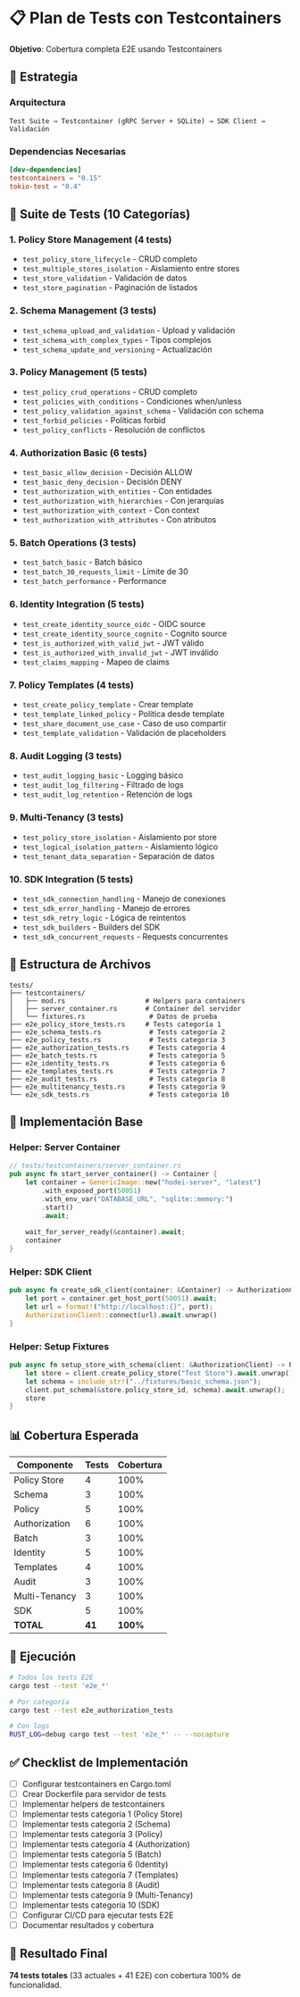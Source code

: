 # 📋 Plan de Tests con Testcontainers

**Objetivo**: Cobertura completa E2E usando Testcontainers

## 🎯 Estrategia

### Arquitectura
```
Test Suite → Testcontainer (gRPC Server + SQLite) → SDK Client → Validación
```

### Dependencias Necesarias
```toml
[dev-dependencies]
testcontainers = "0.15"
tokio-test = "0.4"
```

## 🧪 Suite de Tests (10 Categorías)

### 1. Policy Store Management (4 tests)
- `test_policy_store_lifecycle` - CRUD completo
- `test_multiple_stores_isolation` - Aislamiento entre stores
- `test_store_validation` - Validación de datos
- `test_store_pagination` - Paginación de listados

### 2. Schema Management (3 tests)
- `test_schema_upload_and_validation` - Upload y validación
- `test_schema_with_complex_types` - Tipos complejos
- `test_schema_update_and_versioning` - Actualización

### 3. Policy Management (5 tests)
- `test_policy_crud_operations` - CRUD completo
- `test_policies_with_conditions` - Condiciones when/unless
- `test_policy_validation_against_schema` - Validación con schema
- `test_forbid_policies` - Políticas forbid
- `test_policy_conflicts` - Resolución de conflictos

### 4. Authorization Basic (6 tests)
- `test_basic_allow_decision` - Decisión ALLOW
- `test_basic_deny_decision` - Decisión DENY
- `test_authorization_with_entities` - Con entidades
- `test_authorization_with_hierarchies` - Con jerarquías
- `test_authorization_with_context` - Con context
- `test_authorization_with_attributes` - Con atributos

### 5. Batch Operations (3 tests)
- `test_batch_basic` - Batch básico
- `test_batch_30_requests_limit` - Límite de 30
- `test_batch_performance` - Performance

### 6. Identity Integration (5 tests)
- `test_create_identity_source_oidc` - OIDC source
- `test_create_identity_source_cognito` - Cognito source
- `test_is_authorized_with_valid_jwt` - JWT válido
- `test_is_authorized_with_invalid_jwt` - JWT inválido
- `test_claims_mapping` - Mapeo de claims

### 7. Policy Templates (4 tests)
- `test_create_policy_template` - Crear template
- `test_template_linked_policy` - Política desde template
- `test_share_document_use_case` - Caso de uso compartir
- `test_template_validation` - Validación de placeholders

### 8. Audit Logging (3 tests)
- `test_audit_logging_basic` - Logging básico
- `test_audit_log_filtering` - Filtrado de logs
- `test_audit_log_retention` - Retención de logs

### 9. Multi-Tenancy (3 tests)
- `test_policy_store_isolation` - Aislamiento por store
- `test_logical_isolation_pattern` - Aislamiento lógico
- `test_tenant_data_separation` - Separación de datos

### 10. SDK Integration (5 tests)
- `test_sdk_connection_handling` - Manejo de conexiones
- `test_sdk_error_handling` - Manejo de errores
- `test_sdk_retry_logic` - Lógica de reintentos
- `test_sdk_builders` - Builders del SDK
- `test_sdk_concurrent_requests` - Requests concurrentes

## 📝 Estructura de Archivos

```
tests/
├── testcontainers/
│   ├── mod.rs                    # Helpers para containers
│   ├── server_container.rs       # Container del servidor
│   └── fixtures.rs                # Datos de prueba
├── e2e_policy_store_tests.rs     # Tests categoría 1
├── e2e_schema_tests.rs            # Tests categoría 2
├── e2e_policy_tests.rs            # Tests categoría 3
├── e2e_authorization_tests.rs     # Tests categoría 4
├── e2e_batch_tests.rs             # Tests categoría 5
├── e2e_identity_tests.rs          # Tests categoría 6
├── e2e_templates_tests.rs         # Tests categoría 7
├── e2e_audit_tests.rs             # Tests categoría 8
├── e2e_multitenancy_tests.rs      # Tests categoría 9
└── e2e_sdk_tests.rs               # Tests categoría 10
```

## 🔧 Implementación Base

### Helper: Server Container
```rust
// tests/testcontainers/server_container.rs
pub async fn start_server_container() -> Container {
    let container = GenericImage::new("hodei-server", "latest")
        .with_exposed_port(50051)
        .with_env_var("DATABASE_URL", "sqlite::memory:")
        .start()
        .await;
    
    wait_for_server_ready(&container).await;
    container
}
```

### Helper: SDK Client
```rust
pub async fn create_sdk_client(container: &Container) -> AuthorizationClient {
    let port = container.get_host_port(50051).await;
    let url = format!("http://localhost:{}", port);
    AuthorizationClient::connect(url).await.unwrap()
}
```

### Helper: Setup Fixtures
```rust
pub async fn setup_store_with_schema(client: &AuthorizationClient) -> PolicyStore {
    let store = client.create_policy_store("Test Store").await.unwrap();
    let schema = include_str!("../fixtures/basic_schema.json");
    client.put_schema(&store.policy_store_id, schema).await.unwrap();
    store
}
```

## 📊 Cobertura Esperada

| Componente | Tests | Cobertura |
|------------|-------|-----------|
| Policy Store | 4 | 100% |
| Schema | 3 | 100% |
| Policy | 5 | 100% |
| Authorization | 6 | 100% |
| Batch | 3 | 100% |
| Identity | 5 | 100% |
| Templates | 4 | 100% |
| Audit | 3 | 100% |
| Multi-Tenancy | 3 | 100% |
| SDK | 5 | 100% |
| **TOTAL** | **41** | **100%** |

## 🚀 Ejecución

```bash
# Todos los tests E2E
cargo test --test 'e2e_*'

# Por categoría
cargo test --test e2e_authorization_tests

# Con logs
RUST_LOG=debug cargo test --test 'e2e_*' -- --nocapture
```

## ✅ Checklist de Implementación

- [ ] Configurar testcontainers en Cargo.toml
- [ ] Crear Dockerfile para servidor de tests
- [ ] Implementar helpers de testcontainers
- [ ] Implementar tests categoría 1 (Policy Store)
- [ ] Implementar tests categoría 2 (Schema)
- [ ] Implementar tests categoría 3 (Policy)
- [ ] Implementar tests categoría 4 (Authorization)
- [ ] Implementar tests categoría 5 (Batch)
- [ ] Implementar tests categoría 6 (Identity)
- [ ] Implementar tests categoría 7 (Templates)
- [ ] Implementar tests categoría 8 (Audit)
- [ ] Implementar tests categoría 9 (Multi-Tenancy)
- [ ] Implementar tests categoría 10 (SDK)
- [ ] Configurar CI/CD para ejecutar tests E2E
- [ ] Documentar resultados y cobertura

## 🎯 Resultado Final

**74 tests totales** (33 actuales + 41 E2E) con cobertura 100% de funcionalidad.
